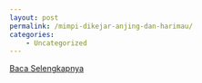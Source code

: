 ```yaml
---
layout: post
permalink: /mimpi-dikejar-anjing-dan-harimau/
categories:
    - Uncategorized
---
```


[Baca Selengkapnya](/01)